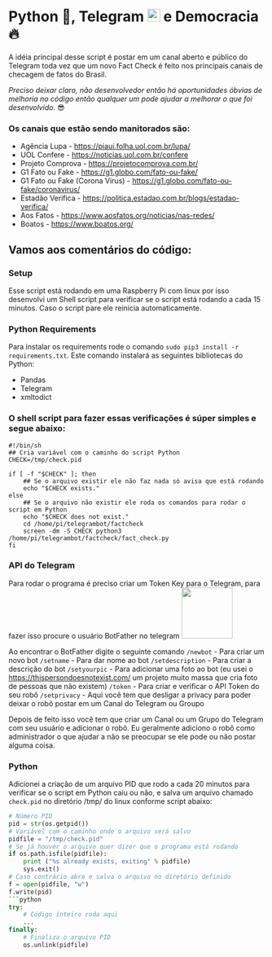 # Python :snake:, Telegram <img src="https://logos-download.com/wp-content/uploads/2016/07/Telegram_logo.png" width="25" height="25"> e Democracia :fire:

A idéia principal desse script é postar em um canal aberto e público do Telegram toda vez que um novo Fact Check é feito nos principais canais de checagem de fatos do Brasil.

*Preciso deixar claro, não desenvolvedor então há oportunidades óbvias de melhoria no código então qualquer um pode ajudar a melhorar o que foi desenvolvido*. :sunglasses:

### Os canais que estão sendo manitorados são:
- Agência Lupa - https://piaui.folha.uol.com.br/lupa/
- UOL Confere - https://noticias.uol.com.br/confere
- Projeto Comprova - https://projetocomprova.com.br/
- G1 Fato ou Fake - https://g1.globo.com/fato-ou-fake/
- G1 Fato ou Fake (Corona Virus) - https://g1.globo.com/fato-ou-fake/coronavirus/
- Estadão Verifica - https://politica.estadao.com.br/blogs/estadao-verifica/
- Aos Fatos - https://www.aosfatos.org/noticias/nas-redes/
- Boatos - https://www.boatos.org/

## Vamos aos comentários do código:
### Setup
Esse script está rodando em uma Raspberry Pi com linux por isso desenvolvi um Shell script para verificar se o script está rodando a cada 15 minutos. Caso o script pare ele reinicia automaticamente.

### Python Requirements
Para instalar os requirements rode o comando `sudo pip3 install -r requirements.txt`.
Este comando instalará as seguintes bibliotecas do Python:
- Pandas
- Telegram
- xmltodict

### O shell script para fazer essas verificações é súper simples e segue abaixo:
```shell
#!/bin/sh
## Cria variável com o caminho do script Python
CHECK=/tmp/check.pid

if [ -f "$CHECK" ]; then
    ## Se o arquivo existir ele não faz nada só avisa que está rodando
    echo "$CHECK exists."
else
    ## Se o arquivo não existir ele roda os comandos para rodar o script em Python
    echo "$CHECK does not exist."
    cd /home/pi/telegrambot/factcheck
    screen -dm -S CHECK python3 /home/pi/telegrambot/factcheck/fact_check.py
fi

```
### API do Telegram
Para rodar o programa é preciso criar um Token Key para o Telegram, para fazer isso procure o usuário BotFather no telegram
<img src="https://cdn-images-1.medium.com/max/1600/1*XolFpjck53uWNRG8dOZz7w.png" width="100" height="100">

Ao encontrar o BotFather digite o seguinte comando
`/newbot` - Para criar um novo bot
`/setname` - Para dar nome ao bot
`/setdescription` - Para criar a descrição do bot
`/setyourpic` - Para adicionar uma foto ao bot (eu usei o https://thispersondoesnotexist.com/ um projeto muito massa que cria foto de pessoas que não existem)
`/token` - Para criar e verificar o API Token do seu robô
`/setprivacy` - Aqui você tem que desligar a privacy para poder deixar o robô postar em um Canal do Telegram ou Groupo

Depois de feito isso você tem que criar um Canal ou um Grupo do Telegram com seu usuário e adicionar o robô. Eu geralmente adiciono o robô como administrador o que ajudar a não se preocupar se ele pode ou não postar alguma coisa.

### Python
Adicionei a criação de um arquivo PID que rodo a cada 20 minutos para verificar se o script em Python caiu ou não, e salva um arquivo chamado `check.pid` no diretório /tmp/ do linux conforme script abaixo:
```python
# Número PID
pid = str(os.getpid())
# Variável com o caminho onde o arquivo será salvo
pidfile = "/tmp/check.pid"
# Se já houver o arquivo quer dizer que o programa está rodando
if os.path.isfile(pidfile):
    print ("%s already exists, exiting" % pidfile)
    sys.exit()
# Caso contrário abre e salva o arquivo no diretório definido
f = open(pidfile, "w")
f.write(pid)
```python
try:
	# Código inteiro roda aqui
	...
finally:
	# Finaliza o arquivo PID
	os.unlink(pidfile)
```

